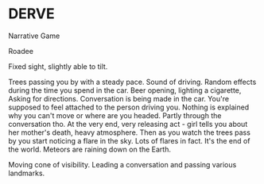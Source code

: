 # DERVE
Narrative Game

Roadee

Fixed sight, slightly able to tilt.

Trees passing you by with a steady pace. Sound of driving. Random effects during the time you spend in the car. Beer opening, lighting a cigarette, Asking for directions. Conversation is being made in the car. You're supposed to feel attached to the person driving you. Nothing is explained why you can't move or where are you headed. Partly through the conversation tho. At the very end, very releasing act - girl tells you about her mother's death, heavy atmosphere. Then as you watch the trees pass by you start noticing a flare in the sky. Lots of flares in fact. It's the end of the world. Meteors are raining down on the Earth.

Moving cone of visibility. Leading a conversation and passing various landmarks.

